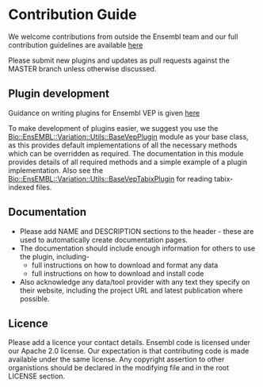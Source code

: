 # Contribution Guide

We welcome contributions from outside the Ensembl team and our full contribution guidelines are available [here](https://github.com/Ensembl/ensembl/blob/master/CONTRIBUTING.md)

Please submit new plugins and updates as pull requests against the MASTER branch unless otherwise discussed.

## Plugin development

Guidance on writing plugins for Ensembl VEP is given [here](https://www.ensembl.org/info/docs/tools/vep/script/vep_plugins.html)

To make development of plugins easier, we suggest you use the [Bio::EnsEMBL::Variation::Utils::BaseVepPlugin](https://github.com/Ensembl/ensembl-variation/blob/master/modules/Bio/EnsEMBL/Variation/Utils/BaseVepPlugin.pm)  module as your base class, as this provides default implementations of all the necessary methods which can be overridden as required.
The documentation in this module provides details of all required methods and a simple example of a plugin implementation. 
Also see the [Bio::EnsEMBL::Variation::Utils::BaseVepTabixPlugin](https://github.com/Ensembl/ensembl-variation/blob/master/modules/Bio/EnsEMBL/Variation/Utils/BaseVepTabixPlugin.pm) for reading tabix-indexed files.


## Documentation

* Please add NAME and DESCRIPTION sections to the header - these are used to automatically create documentation pages. 
* The documentation should include enough information for others to use the plugin, including- 
  * full instructions on how to download and format any data
  * full instructions on how to download and install code
* Also acknowledge any data/tool provider with any text they specify on their website, including the project URL and latest publication where possible. 

## Licence
Please add a licence your contact details. Ensembl code is licensed under our Apache 2.0 license. Our expectation is that contributing code is made available under the same license. Any copyright assertion to other organistions should be declared in the modifying file and in the root LICENSE section. 


